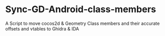 # Sync-GD-Android-class-members
A Script to move cocos2d &amp; Geometry Class members and their accurate offsets and vtables to Ghidra &amp; IDA
